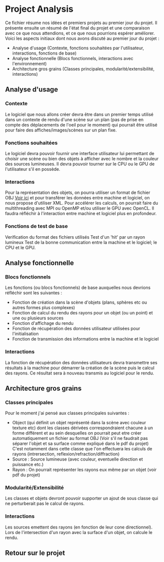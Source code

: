 # Project Analysis
Ce fichier résume nos idées et premiers projets au premier jour du projet. Il présente ensuite un résumé de l'état final du projet et une comparaison avec ce que nous attendions, et ce que nous pourrions espérer améliorer.
Voici les aspects initiaux dont nous avons discuté au premier jour du projet :
* Analyse d'usage (Contexte, fonctions souhaitées par l'utilisateur, interactions, fonctions de base)
* Analyse fonctionnelle (Blocs fonctionnels, interactions avec l'environnement)
* Architecture gros grains (Classes principales, modularité/extensibilité, interactions)

## Analyse d'usage
### Contexte 
Le logiciel que nous allons créer devra être dans un premier temps utilisé dans un contexte de rendu d'une scène sur un plan (pas de prise en compte des déplacements de l'oeil pour le moment) qui pourrait être utilisé pour faire des affiches/images/scènes sur un plan fixe.

### Fonctions souhaitées
Le logiciel devra pouvoir fournir une interface utilisateur lui permettant de choisir une scène ou bien des objets à afficher avec le nombre et la couleur des sources lumineuses.
Il devra pouvoir tourner sur le CPU ou le GPU de l'utilisateur s'il en possède.

### Interactions 
Pour la représentation des objets, on pourra utiliser un format de fichier OBJ [Voir ici](https://fr.wikipedia.org/wiki/Objet_3D_(format_de_fichier)) et pour transférer les données entre machine et logiciel, on nous propose d'utiliser XML. Pour accélérer les calculs, on pourrait faire du multithreading avec MPI ou OpenMP et/ou utiliser le GPU avec OpenCL.
Il faudra réfléchir à l'interaction entre machine et logiciel plus en profondeur.

### Fonctions de test de base 
Verification du format des fichiers utilisés
Test d'un 'hit' par un rayon lumineux
Test de la bonne communication entre la machine et le logiciel; le CPU et le GPU.

## Analyse fonctionnelle 
### Blocs fonctionnels 
Les fonctions (ou blocs fonctionnels) de base auxquelles nous devrions réfléchir sont les suivantes : 
* Fonction de création dans la scène d'objets (plans, sphères etc ou autres formes plus complexes)
* Fonction de calcul du rendu des rayons pour un objet (ou un point) et une ou plusieurs sources
* Fonction d'affichage du rendu
* Fonction de récupération des données utilisateur utilisées pour l'initialisation
* Fonction de transmission des informations entre la machine et le logiciel

### Interactions 
La fonction de récupération des données utilisateurs devra transmettre ses résultats à la machine pour démarrer la création de la scène puis le calcul des rayons. Ce résultat sera à nouveau transmis au logiciel pour le rendu.

## Architecture gros grains
### Classes principales
Pour le moment j'ai pensé aux classes principales suivantes :
* Object (qui définit un objet représenté dans la scène avec couleur texture etc) dont les classes dérivées correspondraient chacune à un forme différent et au sein desquelles on pourrait peut etre créer automatiquement un fichier au format OBJ (Voir s'il ne faudrait pas séparer l'objet et sa surface comme expliqué dans le pdf du projet) C'est notamment dans cette classe que l'on effectuera les calculs de rayons (intrersection, reflexion/refraction/diffraction) 
* Source : Source lumineuse (avec couleur, eventuelle direction et puissance etc.)
* Rayon : On pourrait représenter les rayons eux même par un objet (voir pdf du projet)

### Modularité/Extensibilité
Les classes et objets devront pouvoir supporter un ajout de sous classe qui ne perturberait pas le calcul de rayons.

### Interactions
Les sources emettent des rayons (en fonction de leur cone directionnel). Lors de l'intersection d'un rayon avec la surface d'un objet, on calcule le rendu.

## Retour sur le projet

